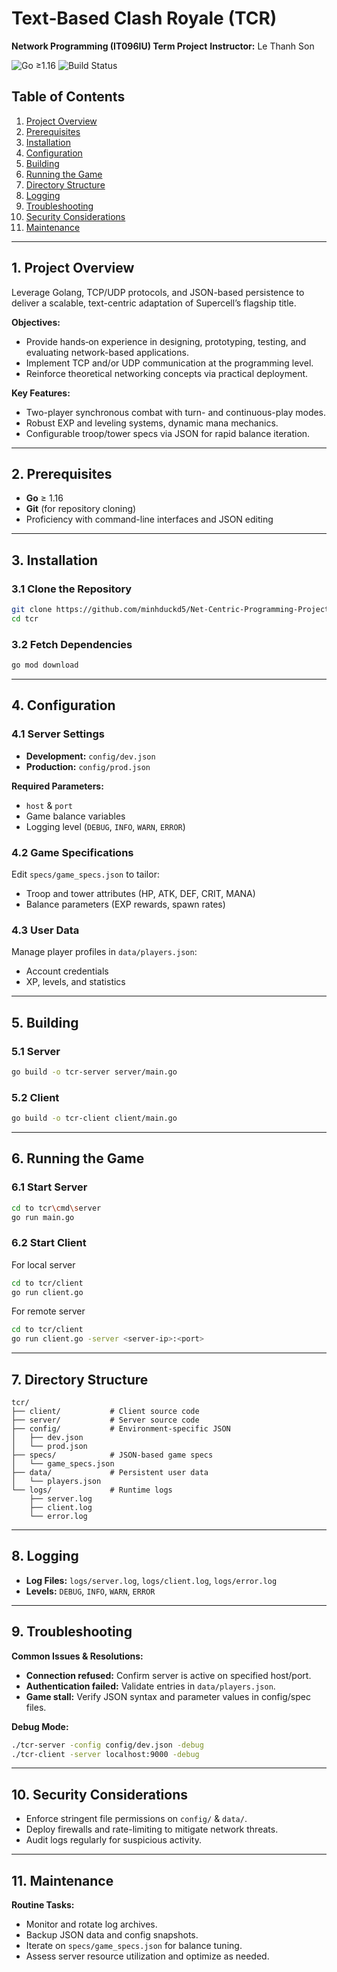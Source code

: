 # Text‑Based Clash Royale (TCR)

**Network Programming (IT096IU) Term Project**
**Instructor:** Le Thanh Son

![Go ≥1.16](https://img.shields.io/badge/Go-%3E%3D1.16-blue) ![Build Status](https://img.shields.io/badge/Build-Passing-brightgreen)

## Table of Contents

1. [Project Overview](#project-overview)
2. [Prerequisites](#prerequisites)
3. [Installation](#installation)
4. [Configuration](#configuration)
5. [Building](#building)
6. [Running the Game](#running-the-game)
7. [Directory Structure](#directory-structure)
8. [Logging](#logging)
9. [Troubleshooting](#troubleshooting)
10. [Security Considerations](#security-considerations)
11. [Maintenance](#maintenance)

---

## 1. Project Overview

Leverage Golang, TCP/UDP protocols, and JSON-based persistence to deliver a scalable, text-centric adaptation of Supercell’s flagship title.

**Objectives:**

* Provide hands‑on experience in designing, prototyping, testing, and evaluating network-based applications.
* Implement TCP and/or UDP communication at the programming level.
* Reinforce theoretical networking concepts via practical deployment.

**Key Features:**

* Two-player synchronous combat with turn- and continuous-play modes.
* Robust EXP and leveling systems, dynamic mana mechanics.
* Configurable troop/tower specs via JSON for rapid balance iteration.

---

## 2. Prerequisites

* **Go** ≥ 1.16
* **Git** (for repository cloning)
* Proficiency with command-line interfaces and JSON editing

---

## 3. Installation

### 3.1 Clone the Repository

```bash
git clone https://github.com/minhduckd5/Net-Centric-Programming-Project.git
cd tcr
```

### 3.2 Fetch Dependencies

```bash
go mod download
```

---

## 4. Configuration

### 4.1 Server Settings

* **Development:** `config/dev.json`
* **Production:** `config/prod.json`

**Required Parameters:**

* `host` & `port`
* Game balance variables
* Logging level (`DEBUG`, `INFO`, `WARN`, `ERROR`)

### 4.2 Game Specifications

Edit `specs/game_specs.json` to tailor:

* Troop and tower attributes (HP, ATK, DEF, CRIT, MANA)
* Balance parameters (EXP rewards, spawn rates)

### 4.3 User Data

Manage player profiles in `data/players.json`:

* Account credentials
* XP, levels, and statistics

---

## 5. Building

### 5.1 Server

```bash
go build -o tcr-server server/main.go

```

### 5.2 Client

```bash
go build -o tcr-client client/main.go
```

---

## 6. Running the Game

### 6.1 Start Server

```bash
cd to tcr\cmd\server
go run main.go 
```

### 6.2 Start Client
For local server
```bash
cd to tcr/client
go run client.go 
```
For remote server
```bash
cd to tcr/client
go run client.go -server <server-ip>:<port> 
```
---

## 7. Directory Structure

```
tcr/
├── client/           # Client source code
├── server/           # Server source code
├── config/           # Environment-specific JSON
│   ├── dev.json
│   └── prod.json
├── specs/            # JSON-based game specs
│   └── game_specs.json
├── data/             # Persistent user data
│   └── players.json
└── logs/             # Runtime logs
    ├── server.log
    ├── client.log
    └── error.log
```

---

## 8. Logging

* **Log Files:**  `logs/server.log`, `logs/client.log`, `logs/error.log`
* **Levels:** `DEBUG`, `INFO`, `WARN`, `ERROR`

---

## 9. Troubleshooting

**Common Issues & Resolutions:**

* **Connection refused:** Confirm server is active on specified host/port.
* **Authentication failed:** Validate entries in `data/players.json`.
* **Game stall:** Verify JSON syntax and parameter values in config/spec files.

**Debug Mode:**

```bash
./tcr-server -config config/dev.json -debug
./tcr-client -server localhost:9000 -debug
```

---

## 10. Security Considerations

* Enforce stringent file permissions on `config/` & `data/`.
* Deploy firewalls and rate-limiting to mitigate network threats.
* Audit logs regularly for suspicious activity.

---

## 11. Maintenance

**Routine Tasks:**

* Monitor and rotate log archives.
* Backup JSON data and config snapshots.
* Iterate on `specs/game_specs.json` for balance tuning.
* Assess server resource utilization and optimize as needed.
